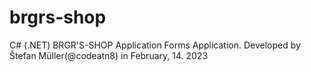# brgrs-shop
C# (.NET) BRGR'S-SHOP Application Forms Application. Developed by Štefan Müller(@codeatn8) in February, 14. 2023
